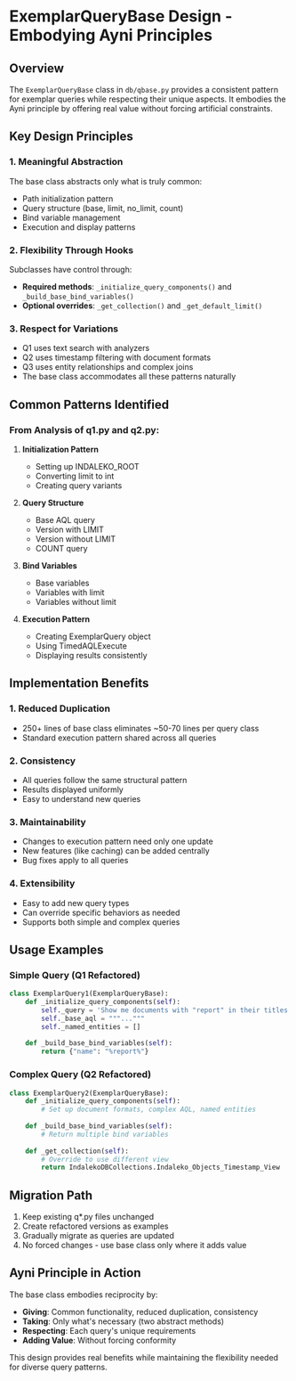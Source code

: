 # ExemplarQueryBase Design - Embodying Ayni Principles

## Overview

The `ExemplarQueryBase` class in `db/qbase.py` provides a consistent pattern for exemplar queries while respecting their unique aspects. It embodies the Ayni principle by offering real value without forcing artificial constraints.

## Key Design Principles

### 1. **Meaningful Abstraction**
The base class abstracts only what is truly common:
- Path initialization pattern
- Query structure (base, limit, no_limit, count)
- Bind variable management
- Execution and display patterns

### 2. **Flexibility Through Hooks**
Subclasses have control through:
- **Required methods**: `_initialize_query_components()` and `_build_base_bind_variables()`
- **Optional overrides**: `_get_collection()` and `_get_default_limit()`

### 3. **Respect for Variations**
- Q1 uses text search with analyzers
- Q2 uses timestamp filtering with document formats
- Q3 uses entity relationships and complex joins
- The base class accommodates all these patterns naturally

## Common Patterns Identified

### From Analysis of q1.py and q2.py:

1. **Initialization Pattern**
   - Setting up INDALEKO_ROOT
   - Converting limit to int
   - Creating query variants

2. **Query Structure**
   - Base AQL query
   - Version with LIMIT
   - Version without LIMIT
   - COUNT query

3. **Bind Variables**
   - Base variables
   - Variables with limit
   - Variables without limit

4. **Execution Pattern**
   - Creating ExemplarQuery object
   - Using TimedAQLExecute
   - Displaying results consistently

## Implementation Benefits

### 1. **Reduced Duplication**
- 250+ lines of base class eliminates ~50-70 lines per query class
- Standard execution pattern shared across all queries

### 2. **Consistency**
- All queries follow the same structural pattern
- Results displayed uniformly
- Easy to understand new queries

### 3. **Maintainability**
- Changes to execution pattern need only one update
- New features (like caching) can be added centrally
- Bug fixes apply to all queries

### 4. **Extensibility**
- Easy to add new query types
- Can override specific behaviors as needed
- Supports both simple and complex queries

## Usage Examples

### Simple Query (Q1 Refactored)
```python
class ExemplarQuery1(ExemplarQueryBase):
    def _initialize_query_components(self):
        self._query = 'Show me documents with "report" in their titles.'
        self._base_aql = """..."""
        self._named_entities = []
    
    def _build_base_bind_variables(self):
        return {"name": "%report%"}
```

### Complex Query (Q2 Refactored)
```python
class ExemplarQuery2(ExemplarQueryBase):
    def _initialize_query_components(self):
        # Set up document formats, complex AQL, named entities
        
    def _build_base_bind_variables(self):
        # Return multiple bind variables
        
    def _get_collection(self):
        # Override to use different view
        return IndalekoDBCollections.Indaleko_Objects_Timestamp_View
```

## Migration Path

1. Keep existing q*.py files unchanged
2. Create refactored versions as examples
3. Gradually migrate as queries are updated
4. No forced changes - use base class only where it adds value

## Ayni Principle in Action

The base class embodies reciprocity by:
- **Giving**: Common functionality, reduced duplication, consistency
- **Taking**: Only what's necessary (two abstract methods)
- **Respecting**: Each query's unique requirements
- **Adding Value**: Without forcing conformity

This design provides real benefits while maintaining the flexibility needed for diverse query patterns.